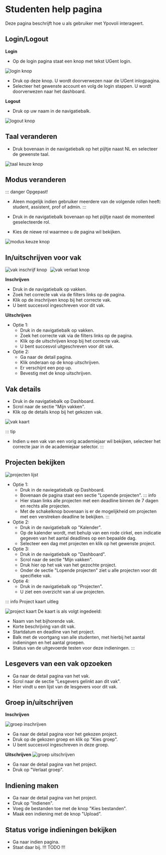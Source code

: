 # Studenten help pagina

Deze pagina beschrijft hoe u als gebruiker met Ypovoli interageert.


## Login/Logout

**Login**

- Op de login pagina staat een knop met tekst UGent login.

![login knop](../assets/login-button.png)
- Druk op deze knop. U wordt doorverwezen naar de UGent inlogpagina.
- Selecteer het gewenste account en volg de login stappen. U wordt doorverwezen naar het dashboard.

**Logout**

- Druk op uw naam in de navigatiebalk.

![logout knop](../assets/nl/logout-button.png)

## Taal veranderen

- Druk bovenaan in de navigatiebalk op het pijltje naast NL en selecteer de gewenste taal.

![taal keuze knop](../assets/nl/lang-change.png)

## Modus veranderen

::: danger Opgepast!
- Aleen mogelijk indien gebruiker meerdere van de volgende rollen heeft: student, assistent, prof of admin.
:::

- Druk in de navigatiebalk bovenaan op het pijltje naast de momenteel geselecteerde rol.
- Kies de niewe rol waarmee u de pagina wil bekijken.

![modus keuze knop](../assets/modus-change.png)

## In/uitschrijven voor vak

<div style="display: flex; align-items: center;">
    <img src="../assets/nl/join-course.png" alt="vak inschrijf knop" style="width: auto; height: auto; margin-right: 10px;">
    <img src="../assets/nl/leave-course.png" alt="vak verlaat knop" style="width: auto; height: auto;">
</div>

**Inschrijven**

- Druk in de navigatiebalk op vakken.
- Zoek het correcte vak via de filters links op de pagina.
- Klik op de inschrijven knop bij het correcte vak.
- U bent succesvol ingeschreven voor dit vak.

**Uitschrijven**
- Optie 1:
  - Druk in de navigatiebalk op vakken.
  - Zoek het correcte vak via de filters links op de pagina.
  - Klik op de uitschrijven knop bij het correcte vak.
  - U bent succesvol uitgeschreven voor dit vak. 
- Optie 2:
  - Ga naar de detail pagina.
  - Klik onderaan op de knop uitschrijven.
  - Er verschijnt een pop up.
  - Bevestig met de knop uitschrijven.

## Vak details
- Druk in de navigatiebalk op Dashboard.
- Scrol naar de sectie "Mijn vakken".
- Klik op de details knop bij het gekozen vak.

![vak kaart](../assets/course-card.png)

::: tip
- Indien u een vak van een vorig academiejaar wil bekijken, selecteer het correcte jaar in de academiejaar selector.
:::

## Projecten bekijken

![projecten lijst](../assets/nl/project-list.png)

- Optie 1:
  - Druk in de naviegatiebalk op Dashboard.
  - Bovenaan de pagina staat een sectie "Lopende projecten".
  ::: info
  - Hier staan links alle projecten met een deadline binnen de 7 dagen en rechts alle projecten.
  - Met de schakelknop bovenaan is er de mogelijkheid om projecten met een verstreken deadline te bekijken.
  :::
- Optie 2:
  - Druk in de navigatiebalk op "Kalender".
  - Op de kalender wordt, met behulp van een rode cirkel, een indicatie gegeven van het aantal deadlines op een bepaalde dag. 
  - Selecteer een dag met projecten en klik op het gewenste project.
- Optie 3:
  - Druk in de navigatiebalk op "Dashboard".
  - Scrol naar de sectie "Mijn vakken".
  - Druk hier op het vak van het gezochte project.
  - Onder de sectie "Lopende projecten" ziet u alle projecten voor dit specifieke vak.
- Optie 4: 
  - Druk in de navigatiebalk op "Projecten".
  - U ziet een overzicht van al uw projecten.

::: info Project kaart uitleg
<!-- TODO maybey ne fotoke en me numerkes aanduide -->
![project kaart](../assets/nl/project-card.png)
De kaart is als volgt ingedeeld:
- Naam van het bijhorende vak.
- Korte beschrijving van dit vak.
- Startdatum en deadline van het project.
- Balk met de voortgang van alle studenten, met hierbij het aantal indieningen en het aantal groepen.
- Status van de uitgevoerde testen voor deze indieningen.
:::

## Lesgevers van een vak opzoeken
- Ga naar de detail pagina van het vak.
- Scrol naar de sectie "Lesgevers gelinkt aan dit vak".
- Hier vindt u een lijst van de lesgevers voor dit vak.

## Groep in/uitschrijven

  **Inschrijven**

  ![groep inschrijven](../assets/nl/group-join.png)
- Ga naar de detail pagina voor het gekozen project.
- Druk op de gekozen groep en klik op "Kies groep".
- U bent succesvol ingeschreven in deze groep.

**Uitschrijven**
  ![groep uitschrijven](../assets/nl/group-leave.png)
- Ga naar de detail pagina van het project.
- Druk op "Verlaat groep".

## Indiening maken
- Ga naar de detail pagina van het project.
- Druk op "Indienen".
- Voeg de bestanden toe met de knop "Kies bestanden".
- Maak een indiening met de knop "Upload".

## Status vorige indieningen bekijken
- Ga naar indien pagina.
- Staat daar bij. !!! TODO !!!
